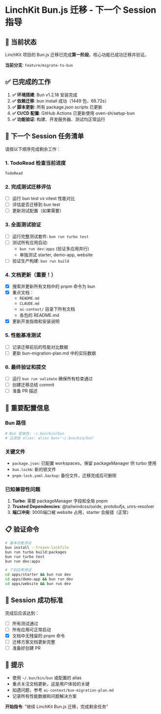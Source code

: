 # LinchKit Bun.js 迁移 - 下一个 Session 指导

## 🎯 当前状态

LinchKit 项目的 Bun.js 迁移已完成**第一阶段**，核心功能已成功迁移并验证。

**当前分支**: `feature/migrate-to-bun`

## ✅ 已完成的工作

1. **✅ 环境搭建**: Bun v1.2.18 安装完成
2. **✅ 依赖迁移**: bun install 成功（1449 包，68.72s）
3. **✅ 脚本更新**: 所有 package.json scripts 已更新
4. **✅ CI/CD 配置**: GitHub Actions 已更新使用 oven-sh/setup-bun
5. **✅ 功能验证**: 构建、开发服务器、测试均正常运行

## 🚨 下一个 Session 任务清单

请按以下顺序完成剩余工作：

### 1. TodoRead 检查当前进度
```bash
TodoRead
```

### 2. 完成测试迁移评估
- [ ] 运行 bun test vs vitest 性能对比
- [ ] 评估是否迁移到 bun test
- [ ] 更新测试配置（如果需要）

### 3. 全面测试验证
- [ ] 运行完整测试套件: `bun run turbo test`
- [ ] 测试所有应用启动: 
  - `bun run dev:apps` (验证多应用并行)
  - 单独测试 starter, demo-app, website
- [ ] 验证生产构建: `bun run build`

### 4. 文档更新（重要！）
- [x] 搜索并更新所有文档中的 pnpm 命令为 bun
- [x] 重点文档：
  - `README.md`
  - `CLAUDE.md` 
  - `ai-context/` 目录下所有文档
  - 各包的 README.md
- [x] 更新开发指南和安装说明

### 5. 性能基准测试
- [ ] 记录迁移前后的性能对比数据
- [ ] 更新 bun-migration-plan.md 中的实际数据

### 6. 最终验证和提交
- [ ] 运行 `bun run validate` 确保所有检查通过
- [ ] 创建迁移总结 commit
- [ ] 准备 PR 描述

## 🔧 重要配置信息

### Bun 路径
```bash
# Bun 安装在: ~/.bun/bin/bun
# 已添加 alias: alias bun='~/.bun/bin/bun'
```

### 关键文件
- `package.json`: 已配置 workspaces，保留 packageManager 供 turbo 使用
- `bun.lockb`: 新的锁文件
- `pnpm-lock.yaml.backup`: 备份文件，迁移完成后可删除

### 已知兼容性问题
1. **Turbo**: 需要 packageManager 字段和全局 pnpm
2. **Trusted Dependencies**: @tailwindcss/oxide, protobufjs, unrs-resolver
3. **端口冲突**: 3000端口被 website 占用，starter 会报错（正常）

## 📋 验证命令

```bash
# 基本功能测试
bun install --frozen-lockfile
bun run turbo build:packages
bun run turbo test
bun run dev:apps

# 个别应用测试  
cd apps/starter && bun run dev
cd apps/demo-app && bun run dev
cd apps/website && bun run dev
```

## 🎯 Session 成功标准

完成后应该达到：
- [ ] 所有测试通过
- [ ] 所有应用可正常启动
- [x] 文档中无残留的 pnpm 命令
- [ ] 迁移方案文档更新完整
- [ ] 准备好创建 PR

## 📝 提示

- 使用 `~/.bun/bin/bun` 或配置的 alias
- 重点关注文档更新，这是用户体验的关键
- 如遇问题，参考 `ai-context/bun-migration-plan.md`
- 记录所有性能数据和问题解决方案

**开始指令**: "继续 LinchKit Bun.js 迁移，完成剩余任务"